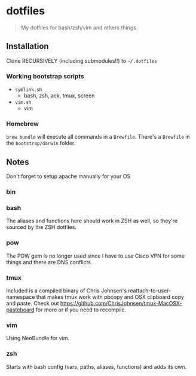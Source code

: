 # dotfiles

> My dotfiles for bash/zsh/vim and others things.

## Installation

Clone RECURSIVELY (including submodules!!) to `~/.dotfiles`

### Working bootstrap scripts

* `symlink.sh`
    * bash, zsh, ack, tmux, screen
* `vim.sh`
    * vim

### Homebrew

`brew bundle` will execute all commands in a `Brewfile`. There's a `Brewfile` in
the `bootstrap/darwin` folder.

Notes
-----

Don't forget to setup apache manually for your OS

### bin

### bash

The aliases and functions here should work in ZSH as well, so they're sourced
by the ZSH dotfiles.

### pow

The POW gem is no longer used since I have to use Cisco VPN for some things and
there are DNS conflicts.

### tmux

Included is a compiled binary of Chris Johnsen's reattach-to-user-namespace
that makes tmux work with pbcopy and OSX clipboard copy and paste.
Check out https://github.com/ChrisJohnsen/tmux-MacOSX-pasteboard for more or
if you need to recompile.

### vim

Using NeoBundle for vim.

### zsh

Starts with bash config (vars, paths, aliases, functions) and adds its own.
